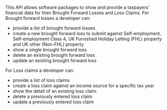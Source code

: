 This API allows software packages to show and provide a taxpayers’ financial data for their Brought Forward Losses and Loss Claims. 
For Brought forward losses a developer can:

* provide a list of brought forward losses
* create a new brought forward loss to submit against Self-employment, Self-employment Class 4, UK Furnished Holiday Letting (FHL) property and UK other (Non-FHL) property
* show a single brought forward loss
* delete an existing brought forward loss
* update an existing brought forward loss
 
For Loss claims a developer can:

* provide a list of loss claims
* create a loss claim against an income source for a specific tax year
* show the detail of an existing loss claim
* delete a previously entered loss claim
* update a previously entered loss claim